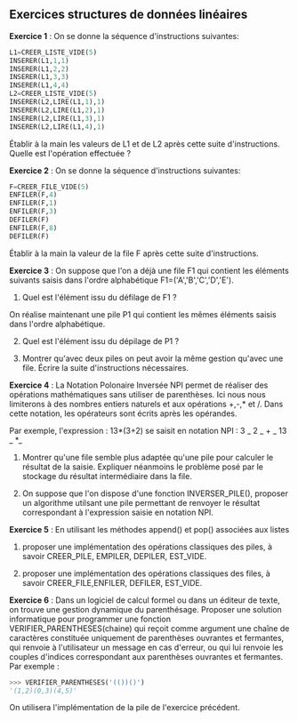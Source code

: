 ## Exercices structures de données linéaires

**Exercice 1** :  On se donne la séquence d'instructions suivantes:

```python
L1=CREER_LISTE_VIDE(5)
INSERER(L1,1,1)
INSERER(L1,2,2)
INSERER(L1,3,3)
INSERER(L1,4,4)
L2=CREER_LISTE_VIDE(5)
INSERER(L2,LIRE(L1,1),1)
INSERER(L2,LIRE(L1,2),1)
INSERER(L2,LIRE(L1,3),1)
INSERER(L2,LIRE(L1,4),1)
```

Établir à la main les valeurs de L1 et de L2 après cette suite d'instructions. Quelle est l'opération effectuée ?

**Exercice 2** : On se donne la séquence d'instructions suivantes:

```python
F=CREER_FILE_VIDE(5)
ENFILER(F,4)
ENFILER(F,1)
ENFILER(F,3)
DEFILER(F)
ENFILER(F,8)
DEFILER(F)
```

Établir à la main la valeur de la file F après cette suite d'instructions.

**Exercice 3** : On suppose que l'on a déjà une file F1 qui contient les éléments suivants saisis dans l'ordre alphabétique F1=('A','B','C','D','E').

1) Quel est l'élément issu du défilage de F1 ?

On réalise maintenant une pile P1 qui contient les mêmes éléments saisis dans l'ordre alphabétique.

2) Quel est l'élément issu du dépilage de P1 ?

3) Montrer qu'avec deux piles on peut avoir la même gestion qu'avec une file. Écrire la suite d'instructions nécessaires.

**Exercice 4** : La Notation Polonaire Inversée NPI permet de réaliser des opérations mathématiques sans utiliser de parenthèses. Ici nous nous limiterons à des nombres entiers naturels et aux opérations +,-,* et /. Dans cette notation, les opérateurs sont écrits après les opérandes.

Par exemple, l'expression : 13*(3+2) se saisit en notation NPI : 3 _ 2 _ + _ 13 _ *_

1) Montrer qu'une file semble plus adaptée qu'une pile pour calculer le résultat de la  saisie. Expliquer néanmoins le problème posé par le stockage du résultat intermédiaire dans la file.

2) On suppose que l'on dispose d'une fonction INVERSER_PILE(), proposer un algorithme utilsant une pile permettant de renvoyer le résultat correspondant à l'expression saisie en notation NPI.

**Exercice 5** : En utilisant les méthodes append() et pop() associées aux listes

1) proposer une implémentation des opérations classiques des piles, à savoir CREER_PILE, EMPILER, DEPILER, EST_VIDE.

2)  proposer une implémentation des opérations classiques des files, à savoir CREER_FILE,ENFILER, DEFILER, EST_VIDE.

**Exercice 6** : Dans un logiciel de calcul formel ou dans un éditeur de texte, on trouve une gestion dynamique du parenthésage. Proposer une solution informatique pour programmer une fonction VERIFIER_PARENTHESES(chaine) qui reçoit comme argument une chaîne de caractères constituée uniquement de parenthèses ouvrantes et fermantes, qui renvoie à l'utilisateur un message en cas d'erreur, ou qui lui renvoie les couples d'indices correspondant aux parenthèses ouvrantes et fermantes.
Par exemple :

```python
>>> VERIFIER_PARENTHESES('(())()')
'(1,2)(0,3)(4,5)'
```
On utilisera l'implémentation de la pile de l'exercice précédent.



